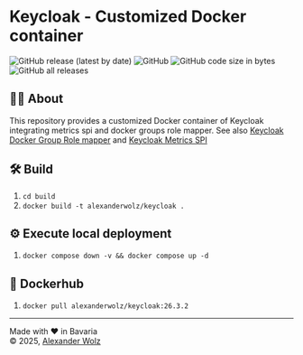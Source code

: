 # Keycloak - Customized Docker container

![GitHub release (latest by date)](https://img.shields.io/github/v/release/alexanderwolz/keycloak)
![GitHub](https://img.shields.io/badge/keycloak-26.2.0-orange)
![GitHub code size in bytes](https://img.shields.io/github/languages/code-size/alexanderwolz/keycloak)
![GitHub all releases](https://img.shields.io/github/downloads/alexanderwolz/keycloak/total?color=informational)

## 🧑‍💻 About

This repository provides a customized Docker container of Keycloak integrating metrics spi and docker groups role mapper. See also [Keycloak Docker Group Role mapper](https://github.com/alexanderwolz/keycloak-docker-group-role-mapper) and [Keycloak Metrics SPI](https://github.com/aerogear/keycloak-metrics-spi) 


## 🛠️ Build
1. ```cd build```
2. ```docker build -t alexanderwolz/keycloak .```

## ⚙️ Execute local deployment
1. ```docker compose down -v && docker compose up -d```

## 🐳 Dockerhub
1. ```docker pull alexanderwolz/keycloak:26.3.2```



- - -

Made with ❤️ in Bavaria
<br>
© 2025, <a href="https://www.alexanderwolz.de"> Alexander Wolz
